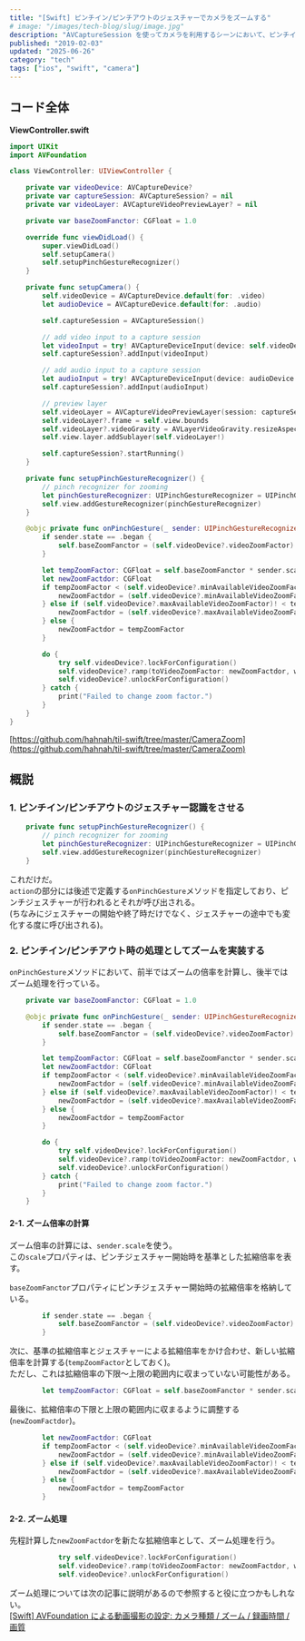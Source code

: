 ```yaml
---
title: "[Swift] ピンチイン/ピンチアウトのジェスチャーでカメラをズームする"
# image: "/images/tech-blog/slug/image.jpg"
description: "AVCaptureSession を使ってカメラを利用するシーンにおいて、ピンチイン/ピンチアウトのジェスチャーで ズームイン/ズームアウト させる方法を紹介する。"
published: "2019-02-03"
updated: "2025-06-26"
category: "tech"
tags: ["ios", "swift", "camera"]
---
```


## コード全体

**ViewController.swift**

```swift
import UIKit
import AVFoundation

class ViewController: UIViewController {

    private var videoDevice: AVCaptureDevice?
    private var captureSession: AVCaptureSession? = nil
    private var videoLayer: AVCaptureVideoPreviewLayer? = nil

    private var baseZoomFanctor: CGFloat = 1.0

    override func viewDidLoad() {
        super.viewDidLoad()
        self.setupCamera()
        self.setupPinchGestureRecognizer()
    }

    private func setupCamera() {
        self.videoDevice = AVCaptureDevice.default(for: .video)
        let audioDevice = AVCaptureDevice.default(for: .audio)

        self.captureSession = AVCaptureSession()

        // add video input to a capture session
        let videoInput = try! AVCaptureDeviceInput(device: self.videoDevice!)
        self.captureSession?.addInput(videoInput)

        // add audio input to a capture session
        let audioInput = try! AVCaptureDeviceInput(device: audioDevice!)
        self.captureSession?.addInput(audioInput)

        // preview layer
        self.videoLayer = AVCaptureVideoPreviewLayer(session: captureSession!)
        self.videoLayer?.frame = self.view.bounds
        self.videoLayer?.videoGravity = AVLayerVideoGravity.resizeAspectFill
        self.view.layer.addSublayer(self.videoLayer!)

        self.captureSession?.startRunning()
    }

    private func setupPinchGestureRecognizer() {
        // pinch recognizer for zooming
        let pinchGestureRecognizer: UIPinchGestureRecognizer = UIPinchGestureRecognizer(target: self, action: #selector(self.onPinchGesture(_:)))
        self.view.addGestureRecognizer(pinchGestureRecognizer)
    }

    @objc private func onPinchGesture(_ sender: UIPinchGestureRecognizer) {
        if sender.state == .began {
            self.baseZoomFanctor = (self.videoDevice?.videoZoomFactor)!
        }

        let tempZoomFactor: CGFloat = self.baseZoomFanctor * sender.scale
        let newZoomFactdor: CGFloat
        if tempZoomFactor < (self.videoDevice?.minAvailableVideoZoomFactor)! {
            newZoomFactdor = (self.videoDevice?.minAvailableVideoZoomFactor)!
        } else if (self.videoDevice?.maxAvailableVideoZoomFactor)! < tempZoomFactor {
            newZoomFactdor = (self.videoDevice?.maxAvailableVideoZoomFactor)!
        } else {
            newZoomFactdor = tempZoomFactor
        }

        do {
            try self.videoDevice?.lockForConfiguration()
            self.videoDevice?.ramp(toVideoZoomFactor: newZoomFactdor, withRate: 32.0)
            self.videoDevice?.unlockForConfiguration()
        } catch {
            print("Failed to change zoom factor.")
        }
    }
}
```

[https://github.com/hahnah/til-swift/tree/master/CameraZoom](https://github.com/hahnah/til-swift/tree/master/CameraZoom)

## 概説

### 1. ピンチイン/ピンチアウトのジェスチャー認識をさせる

```swift
    private func setupPinchGestureRecognizer() {
        // pinch recognizer for zooming
        let pinchGestureRecognizer: UIPinchGestureRecognizer = UIPinchGestureRecognizer(target: self, action: #selector(self.onPinchGesture(_:)))
        self.view.addGestureRecognizer(pinchGestureRecognizer)
    }
```

これだけだ。  
`action`の部分には後述で定義する`onPinchGesture`メソッドを指定しており、ピンチジェスチャーが行われるとそれが呼び出される。  
(ちなみにジェスチャーの開始や終了時だけでなく、ジェスチャーの途中でも変化する度に呼び出される)。

### 2. ピンチイン/ピンチアウト時の処理としてズームを実装する

`onPinchGesture`メソッドにおいて、前半ではズームの倍率を計算し、後半ではズーム処理を行っている。

```swift
    private var baseZoomFanctor: CGFloat = 1.0

    @objc private func onPinchGesture(_ sender: UIPinchGestureRecognizer) {
        if sender.state == .began {
            self.baseZoomFanctor = (self.videoDevice?.videoZoomFactor)!
        }

        let tempZoomFactor: CGFloat = self.baseZoomFanctor * sender.scale
        let newZoomFactdor: CGFloat
        if tempZoomFactor < (self.videoDevice?.minAvailableVideoZoomFactor)! {
            newZoomFactdor = (self.videoDevice?.minAvailableVideoZoomFactor)!
        } else if (self.videoDevice?.maxAvailableVideoZoomFactor)! < tempZoomFactor {
            newZoomFactdor = (self.videoDevice?.maxAvailableVideoZoomFactor)!
        } else {
            newZoomFactdor = tempZoomFactor
        }

        do {
            try self.videoDevice?.lockForConfiguration()
            self.videoDevice?.ramp(toVideoZoomFactor: newZoomFactdor, withRate: 32.0)
            self.videoDevice?.unlockForConfiguration()
        } catch {
            print("Failed to change zoom factor.")
        }
    }
```

#### 2-1. ズーム倍率の計算

ズーム倍率の計算には、`sender.scale`を使う。  
この`scale`プロパティは、ピンチジェスチャー開始時を基準とした拡縮倍率を表す。

`baseZoomFanctor`プロパティにピンチジェスチャー開始時の拡縮倍率を格納している。

```swift
        if sender.state == .began {
            self.baseZoomFanctor = (self.videoDevice?.videoZoomFactor)!
        }
```

次に、基準の拡縮倍率とジェスチャーによる拡縮倍率をかけ合わせ、新しい拡縮倍率を計算する(`tempZoomFactor`としておく)。  
ただし、これは拡縮倍率の下限〜上限の範囲内に収まっていない可能性がある。

```swift
        let tempZoomFactor: CGFloat = self.baseZoomFanctor * sender.scale
```

最後に、拡縮倍率の下限と上限の範囲内に収まるように調整する(`newZoomFactdor`)。

```swift
        let newZoomFactdor: CGFloat
        if tempZoomFactor < (self.videoDevice?.minAvailableVideoZoomFactor)! {
            newZoomFactdor = (self.videoDevice?.minAvailableVideoZoomFactor)!
        } else if (self.videoDevice?.maxAvailableVideoZoomFactor)! < tempZoomFactor {
            newZoomFactdor = (self.videoDevice?.maxAvailableVideoZoomFactor)!
        } else {
            newZoomFactdor = tempZoomFactor
        }
```

#### 2-2. ズーム処理

先程計算した`newZoomFactdor`を新たな拡縮倍率として、ズーム処理を行う。

```swift
            try self.videoDevice?.lockForConfiguration()
            self.videoDevice?.ramp(toVideoZoomFactor: newZoomFactdor, withRate: 32.0)
            self.videoDevice?.unlockForConfiguration()
```

ズーム処理については次の記事に説明があるので参照すると役に立つかもしれない。  
[[Swift] AVFoundation による動画撮影の設定: カメラ種類 / ズーム / 録画時間 / 画質](https://hahnah.github.io/tech-blog/2019-swift-avcapture-settings/)
